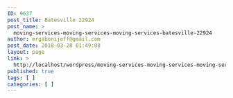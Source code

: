```yaml
---
ID: 9637
post_title: Batesville 22924
post_name: >
  moving-services-moving-services-moving-services-batesville-22924
author: mrgabonijeff@gmail.com
post_date: 2018-03-28 01:49:08
layout: page
link: >
  http://localhost/wordpress/moving-services-moving-services-moving-services-batesville-22924/
published: true
tags: [ ]
categories: [ ]
---
```

